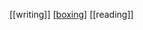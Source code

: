 [[writing]]
[[boxing]]
[[reading]]





[//begin]: # "Autogenerated link references for markdown compatibility"
[boxing]: boxing "Boxing"
[//end]: # "Autogenerated link references"